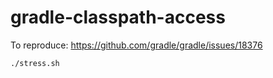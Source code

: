 # gradle-classpath-access

To reproduce: https://github.com/gradle/gradle/issues/18376

`./stress.sh`
